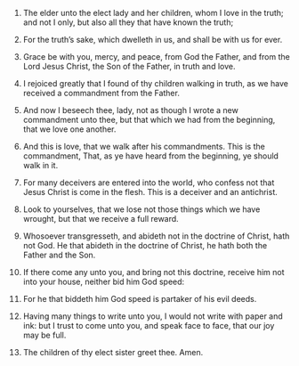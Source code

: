 1. The elder unto the elect lady and her children, whom I love in
the truth; and not I only, but also all they that have known the
truth;

2. For the truth’s sake, which dwelleth in us, and shall be
with us for ever.

3. Grace be with you, mercy, and peace, from God the Father, and from
the Lord Jesus Christ, the Son of the Father, in truth and love.

4. I rejoiced greatly that I found of thy children walking in truth,
as we have received a commandment from the Father.

5. And now I beseech thee, lady, not as though I wrote a new
commandment unto thee, but that which we had from the beginning, that
we love one another.

6. And this is love, that we walk after his commandments. This is the
commandment, That, as ye have heard from the beginning, ye should walk
in it.

7. For many deceivers are entered into the world, who confess not
that Jesus Christ is come in the flesh. This is a deceiver and an
antichrist.

8. Look to yourselves, that we lose not those things which we have
wrought, but that we receive a full reward.

9. Whosoever transgresseth, and abideth not in the doctrine of
Christ, hath not God. He that abideth in the doctrine of Christ, he
hath both the Father and the Son.

10. If there come any unto you, and bring not this doctrine, receive
him not into your house, neither bid him God speed:

11. For he that
biddeth him God speed is partaker of his evil deeds.

12. Having many things to write unto you, I would not write with
paper and ink: but I trust to come unto you, and speak face to face,
that our joy may be full.

13. The children of thy elect sister greet thee. Amen.
